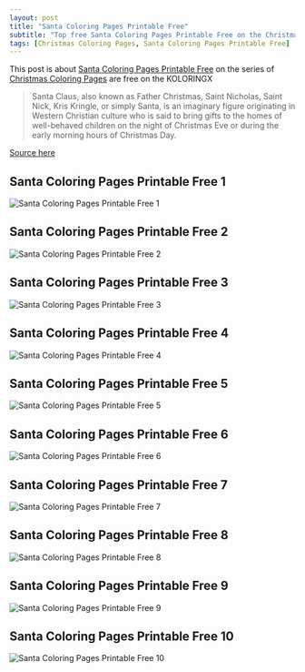 ```yaml
---
layout: post
title: "Santa Coloring Pages Printable Free"
subtitle: "Top free Santa Coloring Pages Printable Free on the Christmas Coloring Pages at Koloringx.xyz "
tags: [Christmas Coloring Pages, Santa Coloring Pages Printable Free]
---
```

This post is about [Santa Coloring Pages Printable Free](http://koloringx.xyz/blog/Santa-Coloring-Pages-Printable-Free) on the series of [Christmas Coloring Pages](http://koloringx.xyz) are free on the KOLORINGX
> Santa Claus, also known as Father Christmas, Saint Nicholas, Saint Nick, Kris Kringle, or simply Santa, is an imaginary figure originating in Western Christian culture who is said to bring gifts to the homes of well-behaved children on the night of Christmas Eve or during the early morning hours of Christmas Day.

[Source here](https://en.wikipedia.org/wiki/Santa_Claus)
## Santa Coloring Pages Printable Free 1
![Santa Coloring Pages Printable Free 1](http://koloringx.xyz/Coloring-Pages/Santa-Coloring-Pages-Printable-Free%20(1).png)

<script async src="https://pagead2.googlesyndication.com/pagead/js/adsbygoogle.js"></script> <!-- Koloringx --> 
 <ins class="adsbygoogle"  
   style="display:block"   
  data-ad-client="ca-pub-6753140515841889"   
  data-ad-slot="2585677186"  
   data-ad-format="auto"  
   data-full-width-responsive="true"></ins> 
 <script>  
   (adsbygoogle = window.adsbygoogle || []).push({}); 
 </script>

## Santa Coloring Pages Printable Free 2
![Santa Coloring Pages Printable Free 2](http://koloringx.xyz/Coloring-Pages/Santa-Coloring-Pages-Printable-Free%20(2).png)
## Santa Coloring Pages Printable Free 3
![Santa Coloring Pages Printable Free 3](http://koloringx.xyz/Coloring-Pages/Santa-Coloring-Pages-Printable-Free%20(3).png)
## Santa Coloring Pages Printable Free 4
![Santa Coloring Pages Printable Free 4](http://koloringx.xyz/Coloring-Pages/Santa-Coloring-Pages-Printable-Free%20(4).png)
## Santa Coloring Pages Printable Free 5
![Santa Coloring Pages Printable Free 5](http://koloringx.xyz/Coloring-Pages/Santa-Coloring-Pages-Printable-Free%20(5).png)
## Santa Coloring Pages Printable Free 6
![Santa Coloring Pages Printable Free 6](http://koloringx.xyz/Coloring-Pages/Santa-Coloring-Pages-Printable-Free%20(6).png)
## Santa Coloring Pages Printable Free 7
![Santa Coloring Pages Printable Free 7](http://koloringx.xyz/Coloring-Pages/Santa-Coloring-Pages-Printable-Free%20(7).png)
## Santa Coloring Pages Printable Free 8
![Santa Coloring Pages Printable Free 8](http://koloringx.xyz/Coloring-Pages/Santa-Coloring-Pages-Printable-Free%20(8).png)
## Santa Coloring Pages Printable Free 9
![Santa Coloring Pages Printable Free 9](http://koloringx.xyz/Coloring-Pages/Santa-Coloring-Pages-Printable-Free%20(9).png)
## Santa Coloring Pages Printable Free 10
![Santa Coloring Pages Printable Free 10](http://koloringx.xyz/Coloring-Pages/Santa-Coloring-Pages-Printable-Free%20(10).png)

<script async src="https://pagead2.googlesyndication.com/pagead/js/adsbygoogle.js"></script> <!-- Koloringx --> 
 <ins class="adsbygoogle"  
   style="display:block"   
  data-ad-client="ca-pub-6753140515841889"   
  data-ad-slot="2585677186"  
   data-ad-format="auto"  
   data-full-width-responsive="true"></ins> 
 <script>  
   (adsbygoogle = window.adsbygoogle || []).push({}); 
 </script>

